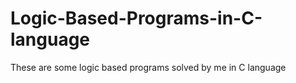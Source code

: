 # Logic-Based-Programs-in-C-language
These are some logic based programs solved by me in C language

